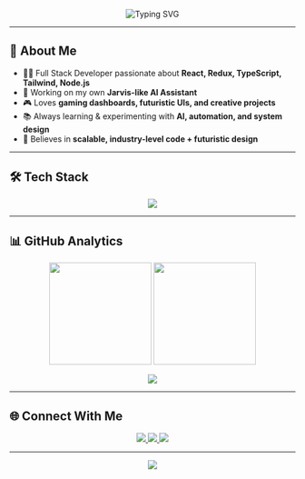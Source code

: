 <!-- Futuristic GitHub Profile README for Vishwa Gaurav Shukla -->

<!-- Banner -->
<!-- <p align="center">
  <img src="./assets/profile.png" alt="Vishwa Gaurav Shukla Banner" width="100%" />
</p> -->

<!-- Typing Effect -->
<p align="center">
  <img src="https://readme-typing-svg.herokuapp.com?font=Orbitron&size=28&duration=3000&color=00FFF7&center=true&vCenter=true&width=1000&lines=🚀+Hey+there,+I'm+Vishwa+Gaurav+Shukla!;⚡+Full+Stack+Developer+%7C+AI+Enthusiast;🛠️+Building+Next-Gen+Apps+and+Dashboards;🌌+Coding+the+Future+with+Creativity" alt="Typing SVG">
</p>

---

## 🌌 About Me  

- 👨‍💻 Full Stack Developer passionate about **React, Redux, TypeScript, Tailwind, Node.js**  
- 🤖 Working on my own **Jarvis-like AI Assistant**  
- 🎮 Loves **gaming dashboards, futuristic UIs, and creative projects**  
- 📚 Always learning & experimenting with **AI, automation, and system design**  
- 🚀 Believes in **scalable, industry-level code + futuristic design**  

---

## 🛠️ Tech Stack  

<p align="center">
  <img src="https://skillicons.dev/icons?i=react,redux,typescript,javascript,tailwind,nodejs,express,mongodb,git,github,vite,bootstrap,python" />
</p>

---

## 📊 GitHub Analytics  

<p align="center">
  <img src="https://github-readme-stats.vercel.app/api?username=DevGodVGS&show_icons=true&theme=radical&hide_border=true&bg_color=0D1117&title_color=00FFF7&icon_color=00FFF7" height="180" />
  <img src="https://github-readme-streak-stats.herokuapp.com/?user=DevGodVGS&theme=radical&hide_border=true&background=0D1117&ring=00FFF7&fire=00FFF7&currStreakLabel=00FFF7" height="180" />
</p>

<p align="center">
  <img src="https://github-readme-activity-graph.vercel.app/graph?username=DevGodVGS&bg_color=0D1117&color=00FFF7&line=00FFF7&point=FFFFFF&hide_border=true" />
</p>

---

## 🌐 Connect With Me  

<p align="center">
  <a href="https://linkedin.com/in/vishwa-gaurav-shukla" target="_blank">
    <img src="https://img.shields.io/badge/LinkedIn-0A66C2?style=for-the-badge&logo=linkedin&logoColor=white" />
  </a>
  <a href="mailto:vishwa.gaurav.shukla@example.com">
    <img src="https://img.shields.io/badge/Email-FF3131?style=for-the-badge&logo=gmail&logoColor=white" />
  </a>
  <a href="https://twitter.com/" target="_blank">
    <img src="https://img.shields.io/badge/Twitter-1DA1F2?style=for-the-badge&logo=twitter&logoColor=white" />
  </a>
</p>

---

<p align="center">
  <img src="https://img.shields.io/badge/⚡_Coded%20by%20Vishwa%20Gaurav%20Shukla-00FFF7?style=for-the-badge" />
</p>
